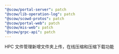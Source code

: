 ```yaml
---
"@scow/portal-server": patch
"@scow/lib-operation-log": patch
"@scow/scowd-protos": patch
"@scow/portal-web": patch
"@scow/mis-web": patch
"@scow/grpc-api": patch
---
```


HPC 文件管理新增文件夹上传，在线压缩和压缩下载功能
